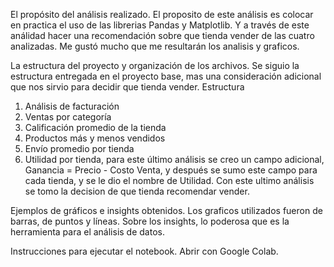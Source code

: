 El propósito del análisis realizado.
El proposito de este análisis es colocar en practica el uso de las librerias Pandas y Matplotlib.
Y a través de este análidad hacer una recomendación sobre que tienda vender de las cuatro analizadas.
Me gustó mucho que me resultarán los analisis y graficos.

La estructura del proyecto y organización de los archivos.
Se siguio la estructura entregada en el proyecto base, mas una consideración adicional que nos sirvio para decidir que tienda vender.
Estructura
1. Análisis de facturación
2. Ventas por categoría
3. Calificación promedio de la tienda
4. Productos más y menos vendidos
5. Envío promedio por tienda
6. Utilidad por tienda, para este último análisis se creo un campo adicional, Ganancia = Precio - Costo Venta, y después se sumo este campo para cada tienda, y se le dio el nombre de Utilidad.
   Con este ultimo análisis se tomo la decision de que tienda recomendar vender.

Ejemplos de gráficos e insights obtenidos.
Los graficos utilizados fueron de barras, de puntos y líneas.
Sobre los insights, lo poderosa que es la herramienta para el análisis de datos.

Instrucciones para ejecutar el notebook.
Abrir con Google Colab.
